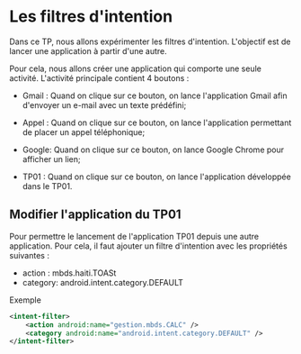 # Les filtres d'intention

Dans ce TP, nous allons expérimenter les filtres d'intention. L'objectif est de lancer une application à partir d'une autre. 

Pour cela, nous allons créer une application qui comporte une seule activité. L'activité principale contient 4 boutons : 

- Gmail : Quand on clique sur ce bouton, on lance l'application Gmail afin d'envoyer un e-mail avec un texte prédéfini; 

- Appel : Quand on clique sur ce bouton, on lance l'application permettant de placer un appel téléphonique;

- Google: Quand on clique sur ce bouton, on lance Google Chrome pour afficher un lien;

- TP01 : Quand on clique sur ce bouton, on lance l'application développée dans le TP01. 

## Modifier l'application du TP01
Pour permettre le lancement de l'application TP01 depuis une autre application. Pour cela, il faut ajouter un filtre d'intention avec les propriétés suivantes : 
- action : mbds.haiti.TOASt
- category: android.intent.category.DEFAULT

Exemple
```xml
<intent-filter>
    <action android:name="gestion.mbds.CALC" />
    <category android:name="android.intent.category.DEFAULT" />
</intent-filter>
```
